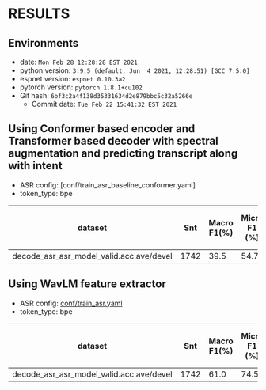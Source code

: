 <!-- Generated by ./scripts/utils/show_asr_result.sh -->
# RESULTS

## Environments
- date: `Mon Feb 28 12:28:28 EST 2021`
- python version: `3.9.5 (default, Jun  4 2021, 12:28:51) [GCC 7.5.0]`
- espnet version: `espnet 0.10.3a2`
- pytorch version: `pytorch 1.8.1+cu102`
- Git hash: `6bf3c2a4f138d35331634d2e879bbc5c32a5266e`
  - Commit date: `Tue Feb 22 15:41:32 EST 2021`


## Using Conformer based encoder and Transformer based decoder with spectral augmentation and predicting transcript along with intent
- ASR config: [conf/train_asr_baseline_conformer.yaml]
- token_type: bpe

|dataset|Snt|Macro F1(%)|Micro F1 (%)|Macro Label F1(%)|Micro Label F1 (%)| WER|
|---|---|---|---|---|---|---|
|decode_asr_asr_model_valid.acc.ave/devel|1742|39.5|54.7|54.2|67.6|34.2|

## Using WavLM feature extractor
- ASR config: [conf/train_asr.yaml](conf/tuning_wavlm/train_asr_conformer_lr2e-3_warmup5k_wavlm_conv2d2.yaml)
- token_type: bpe

|dataset|Snt|Macro F1(%)|Micro F1 (%)|Macro Label F1(%)|Micro Label F1 (%)| WER|
|---|---|---|---|---|---|---|
|decode_asr_asr_model_valid.acc.ave/devel|1742|61.0|74.5|81.6|88.0|9.3|
